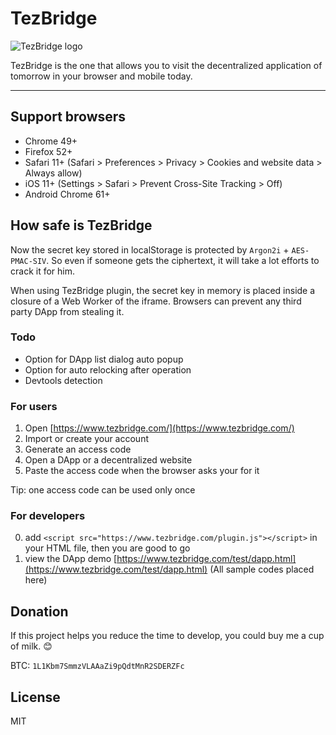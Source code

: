 # TezBridge

![TezBridge logo](https://raw.githubusercontent.com/tezbridge/tezbridge.github.io/master/css/logo-frame.png)

TezBridge is the one that allows you to visit the decentralized application of tomorrow in your browser and mobile today.

---

## Support browsers
* Chrome 49+
* Firefox 52+
* Safari 11+ (Safari > Preferences > Privacy > Cookies and website data > Always allow)
* iOS 11+ (Settings > Safari > Prevent Cross-Site Tracking > Off)
* Android Chrome 61+

## How safe is TezBridge
Now the secret key stored in localStorage is protected by `Argon2i` + `AES-PMAC-SIV`.
So even if someone gets the ciphertext, it will take a lot efforts to crack it for him.

When using TezBridge plugin, the secret key in memory is placed inside a closure of a Web Worker of the iframe.
Browsers can prevent any third party DApp from stealing it.

### Todo
* Option for DApp list dialog auto popup
* Option for auto relocking after operation
* Devtools detection

### For users
1. Open [https://www.tezbridge.com/](https://www.tezbridge.com/)
2. Import or create your account
3. Generate an access code
4. Open a DApp or a decentralized website
5. Paste the access code when the browser asks your for it

Tip: one access code can be used only once

### For developers
0. add `<script src="https://www.tezbridge.com/plugin.js"></script>` in your HTML file, then you are good to go
1. view the DApp demo [https://www.tezbridge.com/test/dapp.html](https://www.tezbridge.com/test/dapp.html) (All sample codes placed here)

## Donation
If this project helps you reduce the time to develop, you could buy me a cup of milk. 😊

BTC: `1L1Kbm7SmmzVLAAaZi9pQdtMnR2SDERZFc`

## License
MIT
